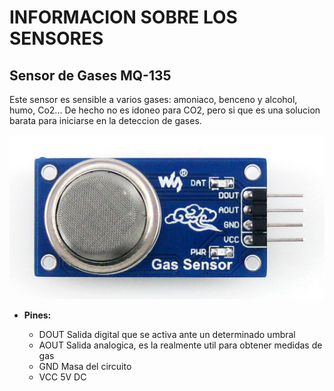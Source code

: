 # INFORMACION SOBRE LOS SENSORES 

## **Sensor de Gases MQ-135**

Este sensor es sensible a varios gases: amoniaco, benceno y alcohol, humo, Co2...
De hecho no es idoneo para CO2, pero si que es una solucion barata para iniciarse en la deteccion de gases.

![](./mq-135.jpg)

* **Pines:**

  - DOUT    Salida digital que se activa ante un determinado umbral
  - AOUT    Salida analogica, es la realmente util para obtener medidas de gas
  - GND     Masa del circuito
  - VCC     5V DC
  
  
